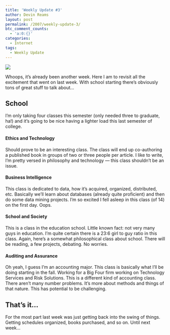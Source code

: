 ```yaml
---
title: 'Weekly Update #3'
author: Devin Reams
layout: post
permalink: /2007/weekly-update-3/
btc_comment_counts:
  - 'a:0:{}'
categories:
  - Internet
tags:
  - Weekly Update
---
```

<img src="https://devin.reams.me/wp-content/uploads/2007/01/colorado.png" align="center" />

Whoops, it&#8217;s already been another week. Here I am to revisit all the excitement that went on last week. With school starting there&#8217;s obviously tons of great stuff to talk about&#8230;

<!--more-->

## School

I&#8217;m only taking four classes this semester (only needed three to graduate, ha!) and it&#8217;s going to be nice having a lighter load this last semester of college.

#### Ethics and Technology

Should prove to be an interesting class. The class will end up co-authoring a published book in groups of two or three people per article. I like to write, I&#8217;m pretty versed in philosophy and technology &#8212; this class shouldn&#8217;t be an issue.

#### Business Intelligence

This class is dedicated to data, how it&#8217;s acquired, organized, distributed, etc. Basically we&#8217;ll learn about databases (already quite proficient) and then do some data mining projects. I&#8217;m so excited I fell asleep in this class (of 14) on the first day. Oops.

#### School and Society

This is a class in the education school. Little known fact: not very many guys in education. I&#8217;m quite certain there is a 23:6 girl to guy ratio in this class. Again, here&#8217;s a somewhat philosophical class about school. There will be reading, a few projects, debating. No worries.

#### Auditing and Assurance

Oh yeah, I guess I&#8217;m an accounting major. This class is basically what I&#8217;ll be doing starting in the fall. Working for a Big Four firm working on Technology Services and Risk Solutions. This is a different kind of accounting class. There aren&#8217;t many number problems. It&#8217;s more about methods and things of that nature. This has potential to be challenging.

## That&#8217;s it&#8230;

For the most part last week was just getting back into the swing of things. Getting schedules organized, books purchased, and so on. Until next week&#8230;